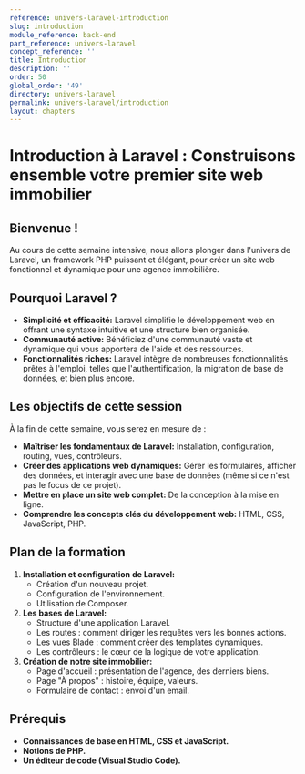 ```yaml
---
reference: univers-laravel-introduction
slug: introduction
module_reference: back-end
part_reference: univers-laravel
concept_reference: ''
title: Introduction
description: ''
order: 50
global_order: '49'
directory: univers-laravel
permalink: univers-laravel/introduction
layout: chapters
---
```



# **Introduction à Laravel : Construisons ensemble votre premier site web immobilier**

## **Bienvenue !**

Au cours de cette semaine intensive, nous allons plonger dans l'univers de Laravel, un framework PHP puissant et élégant, pour créer un site web fonctionnel et dynamique pour une agence immobilière. 

## **Pourquoi Laravel ?**

* **Simplicité et efficacité:** Laravel simplifie le développement web en offrant une syntaxe intuitive et une structure bien organisée.
* **Communauté active:** Bénéficiez d'une communauté vaste et dynamique qui vous apportera de l'aide et des ressources.
* **Fonctionnalités riches:** Laravel intègre de nombreuses fonctionnalités prêtes à l'emploi, telles que l'authentification, la migration de base de données, et bien plus encore.

## **Les objectifs de cette session**

À la fin de cette semaine, vous serez en mesure de :

* **Maîtriser les fondamentaux de Laravel:** Installation, configuration, routing, vues, contrôleurs.
* **Créer des applications web dynamiques:** Gérer les formulaires, afficher des données, et interagir avec une base de données (même si ce n'est pas le focus de ce projet).
* **Mettre en place un site web complet:** De la conception à la mise en ligne.
* **Comprendre les concepts clés du développement web:** HTML, CSS, JavaScript, PHP.

## **Plan de la formation**

1. **Installation et configuration de Laravel:**
   * Création d'un nouveau projet.
   * Configuration de l'environnement.
   * Utilisation de Composer.
2. **Les bases de Laravel:**
   * Structure d'une application Laravel.
   * Les routes : comment diriger les requêtes vers les bonnes actions.
   * Les vues Blade : comment créer des templates dynamiques.
   * Les contrôleurs : le cœur de la logique de votre application.
3. **Création de notre site immobilier:**
   * Page d'accueil : présentation de l'agence, des derniers biens.
   * Page "À propos" : histoire, équipe, valeurs.
   * Formulaire de contact : envoi d'un email.

## **Prérequis**

* **Connaissances de base en HTML, CSS et JavaScript.**
* **Notions de PHP.**
* **Un éditeur de code (Visual Studio Code).**

